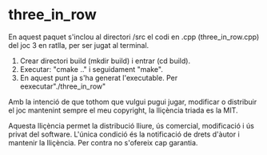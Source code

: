 # three_in_row

En aquest paquet s'inclou al directori /src el codi en .cpp (three_in_row.cpp) del joc 3 en ratlla, per ser jugat al terminal.

1) Crear directori build (mkdir build) i entrar (cd build).
2) Executar: "cmake .." i seguidament "make".
3) En aquest punt ja s'ha generat l'executable. Per eexecutar"./three_in_row"

Amb la intenció de que tothom que vulgui pugui jugar, modificar o distribuir el joc mantenint sempre el meu copyright, la lliçència triada es la MIT. 

Aquesta lliçència permet la distribució lliure, ús comercial, modificació i ús privat del software.
L'única condició és la notificació de drets d'àutor i mantenir la lliçència.
Per contra no s'ofereix cap garantia.

